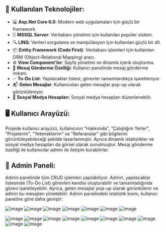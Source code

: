 ## 🚀 Kullanılan Teknolojiler:
- 💻 **Asp.Net Core 6.0**: Modern web uygulamaları için güçlü bir framework.
- 🗄️ **MSSQL Server**: Veritabanı yönetimi için kullanılan popüler sistem.
- 🔍 **LINQ**: Verileri sorgulama ve manipülasyon için kullanılan güçlü bir dil.
- 📦 **Entity Framework (Code First)**: Veritabanı işlemleri için kullanılan ORM (Object-Relational Mapping) aracı.
- ⚙️ **View Component’ler**: Sayfa yönetimi ve dinamik içerik oluşturma.
- 📩 **Mesaj Gönderme Özelliği**: Kullanıcı panelinde mesaj gönderme imkanı.
- ✅ **To-Do List**: Yapılacaklar listesi, görevler tamamlandıkça işaretleniyor.
- 📬 **Gelen Mesajlar**: Kullanıcıdan gelen mesajlar pop-up olarak görüntüleniyor.
- 📱 **Sosyal Medya Hesapları**: Sosyal medya hesapları düzenlenebilir.

## 🖥️ Kullanıcı Arayüzü:
Projede kullanıcı arayüzü, kullanıcının "Hakkımda", "Çalıştığım Yerler", "Projelerim", "Yeteneklerim" ve "Referanslar" gibi bilgilerini görüntüleyebileceği şekilde tasarlanmıştır. Ayrıca dinamik istatistikler ve sosyal medya hesapları da görsel olarak sunulmuştur. Mesaj gönderme özelliği ile kullanıcılar admin ile iletişim kurabilirler.

## 🔑 Admin Paneli:
Admin panelinde tüm CRUD işlemleri yapılabiliyor. Admin, yapılacaklar listesinde (To-Do List) görevleri kendisi oluşturabilir ve tamamladığında görevi işaretleyebilir. Ayrıca, gelen mesajlar pop-up olarak görüntülenir ve admin bu mesajları yönetebilir. Admin panelindeki istatistik kısmı, kullanıcı paneline göre daha geniştir.

![image](https://github.com/user-attachments/assets/ff8ffb29-4985-454a-a5b7-b604f2884db2)
![image](https://github.com/user-attachments/assets/05d68707-da42-492f-af09-133a253d7a57)
![image](https://github.com/user-attachments/assets/531af93a-348e-4349-b405-851e1cbc7874)
![image](https://github.com/user-attachments/assets/a76fb14e-243d-4714-a878-9aa4f546dade)
![image](https://github.com/user-attachments/assets/f8654c7c-c238-4a18-9c2e-769007a567d2)
![image](https://github.com/user-attachments/assets/a9eae07d-3c97-4175-9ca7-d20dcc3bbad7)
![image](https://github.com/user-attachments/assets/0dd2aa05-ceb9-4bea-970b-42086cbdb8d1)

![image](https://github.com/user-attachments/assets/32589374-9285-4079-87d7-8e541fe7a3e0)
![image](https://github.com/user-attachments/assets/8ddde43a-b8f7-48d2-ad6a-91763b9aaa7b)
![image](https://github.com/user-attachments/assets/55bec3a5-3c1a-4ef1-919f-7542695d8ea2)
![image](https://github.com/user-attachments/assets/7c5d3231-3f8d-40eb-9874-81460895ac14)
![image](https://github.com/user-attachments/assets/7006e182-5395-4095-8fd6-48a47f3e56e6)
![image](https://github.com/user-attachments/assets/df552d02-807b-49a9-b92c-08af3872f6f2)
![image](https://github.com/user-attachments/assets/a4d2e244-3a62-4d46-ba77-bdfa170ede70)
![image](https://github.com/user-attachments/assets/b1b3bf90-96b6-4041-a770-84f7b1b46f0a)
![image](https://github.com/user-attachments/assets/25f7e695-b4d4-4d18-a290-595a5808213b)
![image](https://github.com/user-attachments/assets/d10dd27b-2f13-4a1c-8d53-40a9d8608118)














